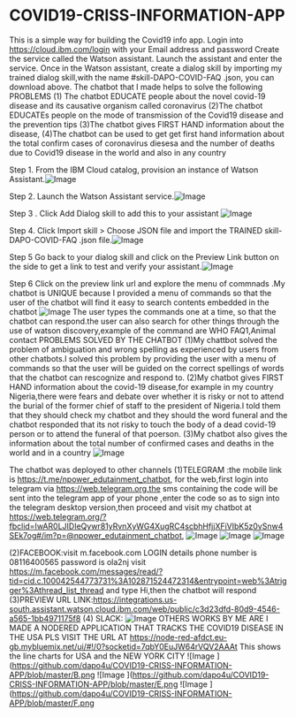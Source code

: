 # COVID19-CRISS-INFORMATION-APP 
This is a simple way for building the Covid19 info app. 
Login into https://cloud.ibm.com/login with  your Email address and password 
Create  the service called the Watson assistant. Launch the assistant and enter the service. Once in the Watson assistant, create a dialog skill by importing  my trained dialog skill,with the name #skill-DAPO-COVID-FAQ .json, you can download above. 
The chatbot that I made helps to solve the following PROBLEMS
(1) The chatbot EDUCATE people about the novel covid-19 disease and its causative organism called coronavirus 
(2)The chatbot EDUCATEs people on the mode of transmission of the Covid19 disease and the prevention tips
(3)The chatbot gives FIRST HAND information about the disease, 
(4)The chatbot can be used to get get first hand information about the total confirm cases of coronavirus diesesa and the number of deaths due to Covid19 disease in the world and also in any country 


Step 1. From the IBM Cloud catalog, provision an instance of Watson Assistant.![Image ](https://github.com/dapo4u/COVID19-CRISS-INFORMATION-APP/blob/master/1.png)


Step 2. Launch the Watson Assistant service.![Image ](https://github.com/dapo4u/COVID19-CRISS-INFORMATION-APP/blob/master/2.png)

Step 3 . Click Add Dialog skill to add this to your assistant ![Image ](https://github.com/dapo4u/COVID19-CRISS-INFORMATION-APP/blob/master/3.png)


Step 4. Click Import skill > Choose JSON file and import the TRAINED skill-DAPO-COVID-FAQ .json file.![Image ](https://github.com/dapo4u/COVID19-CRISS-INFORMATION-APP/blob/master/4.png)

Step 5  Go back to your dialog skill and click on the Preview Link button on the side to get a link to test and verify your assistant.![Image ](https://github.com/dapo4u/COVID19-CRISS-INFORMATION-APP/blob/master/5.png)

Step 6 Click on the preview link url and explore the menu of commnads .My chatbot is UNIQUE because I provided a menu of  commands so that the user of the chatbot will find it easy to search contents embedded in the chatbot ![Image ](https://github.com/dapo4u/COVID19-CRISS-INFORMATION-APP/blob/master/15.png)
The user types the commands one at a time, so that the chatbot can respond.the user can also search for other things through the use of watson discovery,example of the command are WHO FAQ1,Animal contact
PROBLEMS SOLVED BY THE CHATBOT
(1)My chattbot solved the problem of ambiguation and wrong spelling as experienced by users from other chatbots.I solved this problem by providing the user with a menu of commands so that the user will be guided on the correct spellings of words that the chatbot can rescognize and respond to.
(2)My chatbot  gives FIRST HAND information about the covid-19 disease,for example in my country Nigeria,there were fears and debate over whether  it is risky or not to attend the burial of the former chief of staff to the president of Nigeria.I told them that they should check my chatbot and they should the   word funeral and the chatbot responded that its not risky to touch the body of a dead covid-19 person or to attend the funeral of that poerson.
(3)My chatbot also gives the information about the total number of confirmed cases and deaths in the world and in a country ![Image ](https://github.com/dapo4u/COVID19-CRISS-INFORMATION-APP/blob/master/16.png)

The chatbot was deployed to other channels
(1)TELEGRAM :the mobile link is https://t.me/npower_edutainment_chatbot, for the web,first login into telegram via https://web.telegram.org,the sms containing the code will be sent into the telegram app of your phone ,enter the code so as to sign into the telegram desktop version,then proceed and visit my chatbot at https://web.telegram.org/?fbclid=IwAR0LJIDIeQywr81yRvnXyWG4XugRC4scbhHfjjXFiVIbK5z0vSnw4SEk7og#/im?p=@npower_edutainment_chatbot,  ![Image ](https://github.com/dapo4u/COVID19-CRISS-INFORMATION-APP/blob/master/21.png)  ![Image ](https://github.com/dapo4u/COVID19-CRISS-INFORMATION-APP/blob/master/21.png)  ![Image ](https://github.com/dapo4u/COVID19-CRISS-INFORMATION-APP/blob/master/22.png)

(2)FACEBOOK:visit m.facebook.com LOGIN details  phone number is 08116400565 password is ola2nj visit https://m.facebook.com/messages/read/?tid=cid.c.100042544773731%3A102871524472314&entrypoint=web%3Atrigger%3Athread_list_thread and type Hi,then the chatbot will respond
(3)PREVIEW URL LINK:https://integrations.us-south.assistant.watson.cloud.ibm.com/web/public/c3d23dfd-80d9-4546-a565-1bb4971175f8
(4) SLACK:   ![Image ](https://github.com/dapo4u/COVID19-CRISS-INFORMATION-APP/blob/master/18.png)
OTHERS WORKS BY ME ARE
I MADE A NODERED  APPLICATION THAT TRACKS THE COVID19 DISEASE IN THE USA PLS VISIT THE URL AT https://node-red-afdct.eu-gb.mybluemix.net/ui/#!/0?socketid=7qbY0EuJW64rVQV2AAAt
This shows the line charts for USA and the NEW YORK CITY ![Image ](https://github.com/dapo4u/COVID19-CRISS-INFORMATION-APP/blob/master/B.png ![Image ](https://github.com/dapo4u/COVID19-CRISS-INFORMATION-APP/blob/master/E.png ![Image ](https://github.com/dapo4u/COVID19-CRISS-INFORMATION-APP/blob/master/F.png


